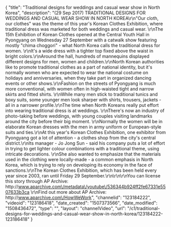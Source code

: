 {
    "title": "Traditional designs for weddings and casual wear show in North Korea",
    "description": "(29 Sep 2017) TRADITIONAL DESIGNS FOR WEDDINGS AND CASUAL WEAR SHOW IN NORTH KOREA\r\n\"Our cloth, our clothes\" was the theme of this year's Korean Clothes Exhibition, where traditional dress was marketed for both weddings and casual wear. \r\nThe 15th Exhibition of Korean Clothes opened at the Central Youth Hall in Pyongyang on Wednesday 27 September with a catwalk show featuring mostly \"chima choggori\" - what North Korea calls the traditional dress for women. \r\nIt's a wide dress with a tighter top fixed above the waist in bright colors.\r\nAround the hall, hundreds of mannequins displayed different designs for men, women and children.\r\nNorth Korean authorities like to promote traditional clothes as a part of national identity, but it's normally women who are expected to wear the national costume on holidays and anniversaries, when they take part in organized dancing events or other shows.\r\nFashion on the streets of Pyongyang is much more conventional, with women often in high-waisted tight and narrow skirts and fitted shirts. \r\nWhile many men stick to traditional tunics and boxy suits, some younger men look sharper with shirts, trousers, jackets - all in a narrower profile.\r\nThe time when North Koreans really put effort into wearing traditional dress is at weddings. \r\nThere's now an industry of photo-taking before weddings, with young couples visiting landmarks around the city before their big moment. \r\nNormally the women will be in elaborate Korean dresses with the men in army uniform or European-style suits and ties.\r\nAt this year's Korean Clothes Exhibition, one exhibitor from Pyongyang got a lot of attention - a clothes shop from the city's central district.\r\nIts manager - Jo Jong Sun - said his company puts a lot of effort in trying to get lighter colour combinations with a traditional theme, using intricate decorations. \r\nShe also wanted to emphasize that the materials used in the clothing were locally-made - a common emphasis in North Korea, which is trying to rely on developing its economy in the face of sanctions.\r\nThe Korean Clothes Exhibition, which has been held every year since 2003, ran until Friday 29 September.\r\n\r\n\r\nYou can license this story through AP Archive: http:\/\/www.aparchive.com\/metadata\/youtube\/536344b924ff2fe67331e5507633b3ca \r\nFind out more about AP Archive: http:\/\/www.aparchive.com\/HowWeWork",
    "channelid": "123184222",
    "videoid": "123186418",
    "date_created": "1507373566",
    "date_modified": "1508436472",
    "type": "",
    "layout": "channelVideo",
    "url": "\/c1\/traditional-designs-for-weddings-and-casual-wear-show-in-north-korea\/123184222-123186418"
}